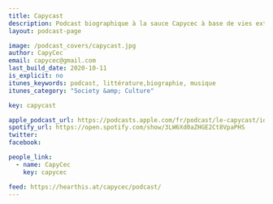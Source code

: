 ```yaml
---
title: Capycast
description: Podcast biographique à la sauce Capycec à base de vies extraordinaires de gens de lettres injustement méconnus avec interludes musicaux de bon goût.
layout: podcast-page

image: /podcast_covers/capycast.jpg
author: CapyCec
email: capycec@gmail.com
last_build_date: 2020-10-11
is_explicit: no
itunes_keywords: podcast, littérature,biographie, musique
itunes_category: "Society &amp; Culture"

key: capycast

apple_podcast_url: https://podcasts.apple.com/fr/podcast/le-capycast/id1459747927
spotify_url: https://open.spotify.com/show/3LW6Xd0aZHGE2Ct8VpaPHS
twitter:
facebook:

people_link: 
  - name: CapyCec
    key: capycec

feed: https://hearthis.at/capycec/podcast/
---
```


<Podcast/>

<!-- #### [Retrouvez pour l'instant tous les épisodes du Capycast sur HearThis.at](https://hearthis.at/capycec) -->